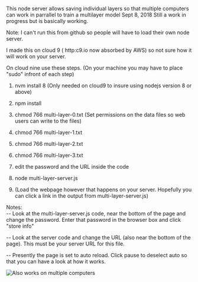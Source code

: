 This node server allows saving individual layers so that multiple computers can work in parrallel to train a multilayer model
Sept 8, 2018 Still a work in progress but is basically working.

Note: I can't run this from github so people will have to load their own node server.

I made this on cloud 9 ( http:c9.io now absorbed by AWS) so not sure how it will work on your server.



On cloud nine use these steps. (On your machine you may have to place "sudo" infront of each step)

1. nvm install 8 (Only needed on cloud9 to insure using nodejs version 8 or above)
1. npm install
1. chmod 766 multi-layer-0.txt    (Set permissions on the data files so web users can write to the files)
1. chmod 766 multi-layer-1.txt 
1. chmod 766 multi-layer-2.txt 
1. chmod 766 multi-layer-3.txt 
1. edit the password and the URL inside the code
1. node multi-layer-server.js

1. (Load the webpage however that happens on your server. Hopefully you can click a link in the output from multi-layer-server.js)

Notes:   
-- Look at the multi-layer-server.js code, near the bottom of the page and change the password. Enter that password in the browser box and click "store info"

-- Look at the server code and change the URL (also near the bottom of the page). This must be your server URL for this file.

-- Presently the page is set to auto reload. Click pause to deselect auto so that you can have a look at how it works.



![Also works on multiple computers](node-train.gif)



